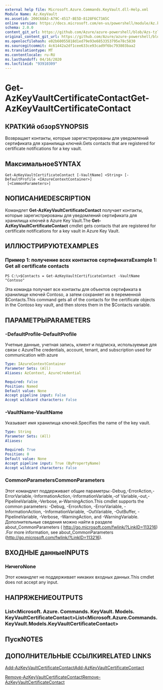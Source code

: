 ```yaml
---
external help file: Microsoft.Azure.Commands.KeyVault.dll-Help.xml
Module Name: Az.KeyVault
ms.assetid: 200C68A3-A79C-4517-8E5D-8128F6C73A5C
online version: https://docs.microsoft.com/en-us/powershell/module/Az.keyvault/get-AzKeyvaultcertificatecontact
schema: 2.0.0
content_git_url: https://github.com/Azure/azure-powershell/blob/Azs-tzl/src/KeyVault/KeyVault/help/Get-AzKeyVaultCertificateContact.md
original_content_git_url: https://github.com/Azure/azure-powershell/blob/Azs-tzl/src/KeyVault/KeyVault/help/Get-AzKeyVaultCertificateContact.md
ms.openlocfilehash: e02b60055818d1ed79e93e6853353795e78c5830
ms.sourcegitcommit: 4c61442a2df1cee633ce93cad9f6bc793803baa2
ms.translationtype: MT
ms.contentlocale: ru-RU
ms.lasthandoff: 04/16/2020
ms.locfileid: "93910309"
---
```

# <span data-ttu-id="3ecd9-101">Get-AzKeyVaultCertificateContact</span><span class="sxs-lookup"><span data-stu-id="3ecd9-101">Get-AzKeyVaultCertificateContact</span></span>

## <span data-ttu-id="3ecd9-102">КРАТКИй обзор</span><span class="sxs-lookup"><span data-stu-id="3ecd9-102">SYNOPSIS</span></span>
<span data-ttu-id="3ecd9-103">Возвращает контакты, которые зарегистрированы для уведомлений сертификата для хранилища ключей.</span><span class="sxs-lookup"><span data-stu-id="3ecd9-103">Gets contacts that are registered for certificate notifications for a key vault.</span></span>

## <span data-ttu-id="3ecd9-104">Максимальное</span><span class="sxs-lookup"><span data-stu-id="3ecd9-104">SYNTAX</span></span>

```
Get-AzKeyVaultCertificateContact [-VaultName] <String> [-DefaultProfile <IAzureContextContainer>]
 [<CommonParameters>]
```

## <span data-ttu-id="3ecd9-105">NОПИСАНИЕ</span><span class="sxs-lookup"><span data-stu-id="3ecd9-105">DESCRIPTION</span></span>
<span data-ttu-id="3ecd9-106">Командлет **Get-AzKeyVaultCertificateContact** получает контакты, которые зарегистрированы для уведомлений сертификата для хранилища ключей в Azure Key Vault.</span><span class="sxs-lookup"><span data-stu-id="3ecd9-106">The **Get-AzKeyVaultCertificateContact** cmdlet gets contacts that are registered for certificate notifications for a key vault in Azure Key Vault.</span></span>

## <span data-ttu-id="3ecd9-107">ИЛЛЮСТРИРУЮТ</span><span class="sxs-lookup"><span data-stu-id="3ecd9-107">EXAMPLES</span></span>

### <span data-ttu-id="3ecd9-108">Пример 1: получение всех контактов сертификата</span><span class="sxs-lookup"><span data-stu-id="3ecd9-108">Example 1: Get all certificate contacts</span></span>
```
PS C:\>$Contacts = Get-AzKeyVaultCertificateContact -VaultName "Contoso"
```

<span data-ttu-id="3ecd9-109">Эта команда получает все контакты для объектов сертификата в хранилище ключей Contoso, а затем сохраняет их в переменной $Contacts.</span><span class="sxs-lookup"><span data-stu-id="3ecd9-109">This command gets all of the contacts for the certificate objects in the Contoso key vault, and then stores them in the $Contacts variable.</span></span>

## <span data-ttu-id="3ecd9-110">ПАРАМЕТРЫ</span><span class="sxs-lookup"><span data-stu-id="3ecd9-110">PARAMETERS</span></span>

### <span data-ttu-id="3ecd9-111">-DefaultProfile</span><span class="sxs-lookup"><span data-stu-id="3ecd9-111">-DefaultProfile</span></span>
<span data-ttu-id="3ecd9-112">Учетные данные, учетная запись, клиент и подписка, используемые для связи с Azure</span><span class="sxs-lookup"><span data-stu-id="3ecd9-112">The credentials, account, tenant, and subscription used for communication with azure</span></span>

```yaml
Type: IAzureContextContainer
Parameter Sets: (All)
Aliases: AzContext, AzureCredential

Required: False
Position: Named
Default value: None
Accept pipeline input: False
Accept wildcard characters: False
```

### <span data-ttu-id="3ecd9-113">-VaultName</span><span class="sxs-lookup"><span data-stu-id="3ecd9-113">-VaultName</span></span>
<span data-ttu-id="3ecd9-114">Указывает имя хранилища ключей.</span><span class="sxs-lookup"><span data-stu-id="3ecd9-114">Specifies the name of the key vault.</span></span>

```yaml
Type: String
Parameter Sets: (All)
Aliases: 

Required: True
Position: 0
Default value: None
Accept pipeline input: True (ByPropertyName)
Accept wildcard characters: False
```

### <span data-ttu-id="3ecd9-115">CommonParameters</span><span class="sxs-lookup"><span data-stu-id="3ecd9-115">CommonParameters</span></span>
<span data-ttu-id="3ecd9-116">Этот командлет поддерживает общие параметры:-Debug,-ErrorAction,-ErrorVariable,-InformationAction,-InformationVariable,-of Variable,-out,-PipelineVariable,-Verbose, и-WarningAction.</span><span class="sxs-lookup"><span data-stu-id="3ecd9-116">This cmdlet supports the common parameters: -Debug, -ErrorAction, -ErrorVariable, -InformationAction, -InformationVariable, -OutVariable, -OutBuffer, -PipelineVariable, -Verbose, -WarningAction, and -WarningVariable.</span></span> <span data-ttu-id="3ecd9-117">Дополнительные сведения можно найти в разделе about_CommonParameters ( http://go.microsoft.com/fwlink/?LinkID=113216) .</span><span class="sxs-lookup"><span data-stu-id="3ecd9-117">For more information, see about_CommonParameters (http://go.microsoft.com/fwlink/?LinkID=113216).</span></span>

## <span data-ttu-id="3ecd9-118">ВХОДНЫЕ данные</span><span class="sxs-lookup"><span data-stu-id="3ecd9-118">INPUTS</span></span>

### <span data-ttu-id="3ecd9-119">Ничего</span><span class="sxs-lookup"><span data-stu-id="3ecd9-119">None</span></span>
<span data-ttu-id="3ecd9-120">Этот командлет не поддерживает никаких входных данных.</span><span class="sxs-lookup"><span data-stu-id="3ecd9-120">This cmdlet does not accept any input.</span></span>

## <span data-ttu-id="3ecd9-121">НАПРЯЖЕНИЕ</span><span class="sxs-lookup"><span data-stu-id="3ecd9-121">OUTPUTS</span></span>

### <span data-ttu-id="3ecd9-122">List<Microsoft. Azure. Commands. KeyVault. Models. KeyVaultCertificateContact></span><span class="sxs-lookup"><span data-stu-id="3ecd9-122">List<Microsoft.Azure.Commands.KeyVault.Models.KeyVaultCertificateContact></span></span>

## <span data-ttu-id="3ecd9-123">Пуск</span><span class="sxs-lookup"><span data-stu-id="3ecd9-123">NOTES</span></span>

## <span data-ttu-id="3ecd9-124">ДОПОЛНИТЕЛЬНЫЕ ССЫЛКИ</span><span class="sxs-lookup"><span data-stu-id="3ecd9-124">RELATED LINKS</span></span>

[<span data-ttu-id="3ecd9-125">Add-AzKeyVaultCertificateContact</span><span class="sxs-lookup"><span data-stu-id="3ecd9-125">Add-AzKeyVaultCertificateContact</span></span>](./Add-AzKeyVaultCertificateContact.md)

[<span data-ttu-id="3ecd9-126">Remove-AzKeyVaultCertificateContact</span><span class="sxs-lookup"><span data-stu-id="3ecd9-126">Remove-AzKeyVaultCertificateContact</span></span>](./Remove-AzKeyVaultCertificateContact.md)


